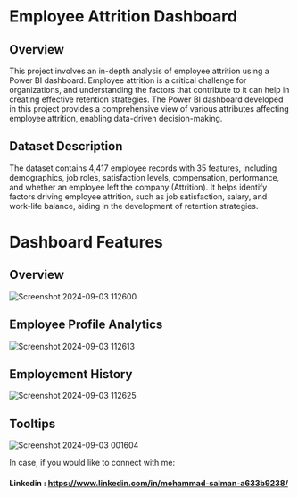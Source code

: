 # Employee Attrition Dashboard 

## Overview
This project involves an in-depth analysis of employee attrition using a Power BI dashboard. Employee attrition is a critical challenge for organizations, and understanding the factors that contribute to it can help in creating effective retention strategies. The Power BI dashboard developed in this project provides a comprehensive view of various attributes affecting employee attrition, enabling data-driven decision-making.

## Dataset Description

The dataset contains 4,417 employee records with 35 features, including demographics, job roles, satisfaction levels, compensation, performance, and whether an employee left the company (Attrition). It helps identify factors driving employee attrition, such as job satisfaction, salary, and work-life balance, aiding in the development of retention strategies.

# Dashboard Features


## Overview

![Screenshot 2024-09-03 112600](https://github.com/user-attachments/assets/36ec56dc-8389-4040-ada3-c913db036ce4)


## Employee Profile Analytics

![Screenshot 2024-09-03 112613](https://github.com/user-attachments/assets/a6368188-4e5c-46d1-8e3b-e9e77132e585)




## Employement History

![Screenshot 2024-09-03 112625](https://github.com/user-attachments/assets/d4841914-46ac-48af-a16e-86f947767fbb)



## Tooltips

![Screenshot 2024-09-03 001604](https://github.com/user-attachments/assets/03453bfb-8f6a-42ae-92fd-a4f123333eda)


In case, if you would like to connect with me:
#### Linkedin : https://www.linkedin.com/in/mohammad-salman-a633b9238/
